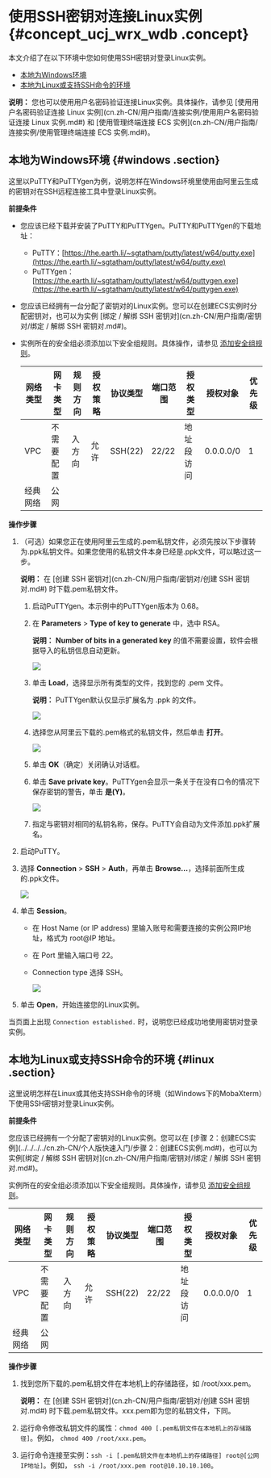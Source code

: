 # 使用SSH密钥对连接Linux实例 {#concept_ucj_wrx_wdb .concept}

本文介绍了在以下环境中您如何使用SSH密钥对登录Linux实例。

-   [本地为Windows环境](#windows)
-   [本地为Linux或支持SSH命令的环境](#linux)

**说明：** 您也可以使用用户名密码验证连接Linux实例。具体操作，请参见 [使用用户名密码验证连接 Linux 实例](cn.zh-CN/用户指南/连接实例/使用用户名密码验证连接 Linux 实例.md#) 和 [使用管理终端连接 ECS 实例](cn.zh-CN/用户指南/连接实例/使用管理终端连接 ECS 实例.md#)。

## 本地为Windows环境 {#windows .section}

这里以PuTTY和PuTTYgen为例，说明怎样在Windows环境里使用由阿里云生成的密钥对在SSH远程连接工具中登录Linux实例。

**前提条件**

-   您应该已经下载并安装了PuTTY和PuTTYgen。PuTTY和PuTTYgen的下载地址：

    -   PuTTY：[https://the.earth.li/~sgtatham/putty/latest/w64/putty.exe](https://the.earth.li/~sgtatham/putty/latest/w64/putty.exe)
    -   PuTTYgen：[https://the.earth.li/~sgtatham/putty/latest/w64/puttygen.exe](https://the.earth.li/~sgtatham/putty/latest/w64/puttygen.exe)
-   您应该已经拥有一台分配了密钥对的Linux实例。您可以在创建ECS实例时分配密钥对，也可以为实例 [绑定 / 解绑 SSH 密钥对](cn.zh-CN/用户指南/密钥对/绑定 / 解绑 SSH 密钥对.md#)。

-   实例所在的安全组必须添加以下安全组规则。具体操作，请参见 [添加安全组规则](cn.zh-CN/用户指南/安全组/添加安全组规则.md#)。

    |网络类型|网卡类型|规则方向|授权策略|协议类型|端口范围|授权类型|授权对象|优先级|
    |----|----|----|----|----|----|----|----|---|
    |VPC|不需要配置|入方向|允许|SSH\(22\)|22/22|地址段访问|0.0.0.0/0|1|
    |经典网络|公网|


**操作步骤**

1.  （可选）如果您正在使用阿里云生成的.pem私钥文件，必须先按以下步骤转为.ppk私钥文件。如果您使用的私钥文件本身已经是.ppk文件，可以略过这一步。

    **说明：** 在 [创建 SSH 密钥对](cn.zh-CN/用户指南/密钥对/创建 SSH 密钥对.md#) 时下载.pem私钥文件。

    1.  启动PuTTYgen。本示例中的PuTTYgen版本为 0.68。
    2.  在 **Parameters** \> **Type of key to generate** 中，选中 RSA。

        **说明：** **Number of bits in a generated key** 的值不需要设置，软件会根据导入的私钥信息自动更新。

        ![](http://static-aliyun-doc.oss-cn-hangzhou.aliyuncs.com/assets/img/9620/5187_zh-CN.png)

    3.  单击 **Load**，选择显示所有类型的文件，找到您的 .pem 文件。

        **说明：** PuTTYgen默认仅显示扩展名为 .ppk 的文件。

        ![](http://static-aliyun-doc.oss-cn-hangzhou.aliyuncs.com/assets/img/9620/5188_zh-CN.png)

    4.  选择您从阿里云下载的.pem格式的私钥文件，然后单击 **打开**。

        ![](http://static-aliyun-doc.oss-cn-hangzhou.aliyuncs.com/assets/img/9620/5189_zh-CN.png)

    5.  单击 **OK**（确定）关闭确认对话框。
    6.  单击 **Save private key**。PuTTYgen会显示一条关于在没有口令的情况下保存密钥的警告，单击 **是\(Y\)**。

        ![](http://static-aliyun-doc.oss-cn-hangzhou.aliyuncs.com/assets/img/9620/5190_zh-CN.png)

    7.  指定与密钥对相同的私钥名称，保存。PuTTY会自动为文件添加.ppk扩展名。
2.  启动PuTTY。
3.  选择 **Connection** \> **SSH** \> **Auth**，再单击 **Browse…**，选择前面所生成的.ppk文件。

    ![](http://static-aliyun-doc.oss-cn-hangzhou.aliyuncs.com/assets/img/9620/5191_zh-CN.png)

4.  单击 **Session**。
    -   在 Host Name \(or IP address\) 里输入账号和需要连接的实例公网IP地址，格式为 root@IP 地址。
    -   在 Port 里输入端口号 22。
    -   Connection type 选择 SSH。

        ![](http://static-aliyun-doc.oss-cn-hangzhou.aliyuncs.com/assets/img/9620/5192_zh-CN.png)

5.  单击 **Open**，开始连接您的Linux实例。

当页面上出现 `Connection established.` 时，说明您已经成功地使用密钥对登录实例。

## 本地为Linux或支持SSH命令的环境 {#linux .section}

这里说明怎样在Linux或其他支持SSH命令的环境（如Windows下的MobaXterm）下使用SSH密钥对登录Linux实例。

**前提条件**

您应该已经拥有一个分配了密钥对的Linux实例。您可以在 [步骤 2：创建ECS实例](../../../../cn.zh-CN/个人版快速入门/步骤 2：创建ECS实例.md#)，也可以为实例[绑定 / 解绑 SSH 密钥对](cn.zh-CN/用户指南/密钥对/绑定 / 解绑 SSH 密钥对.md#)。

实例所在的安全组必须添加以下安全组规则。具体操作，请参见 [添加安全组规则](cn.zh-CN/用户指南/安全组/添加安全组规则.md#)。

|网络类型|网卡类型|规则方向|授权策略|协议类型|端口范围|授权类型|授权对象|优先级|
|----|----|----|----|----|----|----|----|---|
|VPC|不需要配置|入方向|允许|SSH\(22\)|22/22|地址段访问|0.0.0.0/0|1|
|经典网络|公网|

**操作步骤**

1.  找到您所下载的.pem私钥文件在本地机上的存储路径，如 /root/xxx.pem。

    **说明：** 在 [创建 SSH 密钥对](cn.zh-CN/用户指南/密钥对/创建 SSH 密钥对.md#) 时下载.pem私钥文件。xxx.pem即为您的私钥文件，下同。

2.  运行命令修改私钥文件的属性：`chmod 400 [.pem私钥文件在本地机上的存储路径]`。例如， `chmod 400 /root/xxx.pem`。
3.  运行命令连接至实例：`ssh -i [.pem私钥文件在本地机上的存储路径] root@[公网IP地址]`。例如， `ssh -i /root/xxx.pem root@10.10.10.100`。

